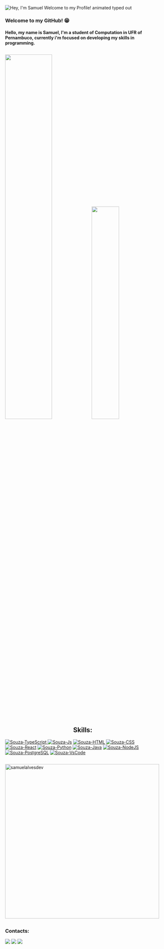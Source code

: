 <img src="https://readme-typing-svg.demolab.com?font=Operator+Mono&size=37&duration=2800&pause=2000&color=FAFAFA&center=true&vCenter=true&width=940&height=50&lines=Hey%2C+I'm+Samuel.+Welcome+to+my+Profile!" align="middle" alt="Hey, I'm Samuel Welcome to my Profile! animated typed out">

<br>

### Welcome to my GitHub! :grin:
   
#### Hello, my name is Samuel, I'm a student of Computation in UFR of Pernambuco, currently i'm focused on developing my skills in programming.
##


<img width="55%" src="https://github-readme-stats.vercel.app/api?username=SamuelAlvesDev&show_icons=true&theme=transparent"> <img width="42%" src="https://github-readme-stats.vercel.app/api/top-langs/?username=SamuelAlvesDev&layout=compact&show_icons=true&theme=transparent">

<div style="display: inline_block">
 <h2 align="Center">Skills:</h2>
  <a href="https://www.linkedin.com/in/samuel-alves-96813620b" target="_blank"><img align="top" alt="Souza-TypeScript" src="https://img.shields.io/badge/TypeScript-007ACC?style=for-the-badge&logo=typescript&logoColor=white">
  <a href="https://www.linkedin.com/in/samuel-alves-96813620b" target="_blank"><img align="top" alt="Souza-Js" src="https://img.shields.io/badge/JavaScript-F7DF1E?style=for-the-badge&logo=javascript&logoColor=black"></a>
  <a href="https://www.linkedin.com/in/samuel-alves-96813620b" target="_blank"><img align="top" alt="Souza-HTML" src="https://img.shields.io/badge/HTML5-E34F26?style=for-the-badge&logo=html5&logoColor=white"></a>
  <a href="https://www.linkedin.com/in/samuel-alves-96813620b" target="_blank"><img align="top" alt="Souza-CSS" src="https://img.shields.io/badge/CSS3-1572B6?style=for-the-badge&logo=css3&logoColor=white"></a>
<!--   <a href="https://www.linkedin.com/in/samuel-alves-96813620b" target="_blank"><img align="top" alt="Souza-BootStrap" src="https://img.shields.io/badge/Bootstrap-563D7C?style=for-the-badge&logo=bootstrap&logoColor=white"></a> -->
  <a href="https://www.linkedin.com/in/samuel-alves-96813620b" target="_blank"><img align="top" alt="Souza-React" src="https://img.shields.io/badge/React-20232A?style=for-the-badge&logo=react&logoColor=61DAFB"></a>
  <a href="https://www.linkedin.com/in/samuel-alves-96813620b" target="_blank"><img align="top" alt="Souza-Python" src="https://img.shields.io/badge/Python-14354C?style=for-the-badge&logo=python&logoColor=white"></a>
  <a href="https://www.linkedin.com/in/samuel-alves-96813620b" target="_blank"><img align="top" alt="Souza-Java" src="https://img.shields.io/badge/Java-ED8B00?style=for-the-badge"></a>
   <a href="https://www.linkedin.com/in/samuel-alves-96813620b" target="_blank"><img align="top" alt="Souza-NodeJS" src="https://img.shields.io/badge/Node.js-43853D?style=for-the-badge&logo=node.js&logoColor=white"></a>
<!--   <a href="https://www.linkedin.com/in/samuel-alves-96813620b" target="_blank"><img align="top" alt="Souza-Angular" src="https://img.shields.io/badge/Angular-DD0031?style=for-the-badge&logo=angular&logoColor=white"></a> -->
<!--   <a href="https://www.linkedin.com/in/samuel-alves-96813620b" target="_blank"><img align="top" alt="Souza-MongoDB" src="https://img.shields.io/badge/MongoDB-4EA94B?style=for-the-badge&logo=mongodb&logoColor=white"></a> -->
<!--   <a href="https://www.linkedin.com/in/samuel-alves-96813620b" target="_blank"><img align="top" alt="Souza-AWS" src="https://img.shields.io/badge/Amazon_AWS-232F3E?style=for-the-badge&logo=amazon-aws&logoColor=white"></a> -->
<!--   <a href="https://www.linkedin.com/in/samuel-alves-96813620b" target="_blank"><img align="top" alt="Souza-Docker" src="https://img.shields.io/badge/Docker-2496ED?style=for-the-badge&logo=docker&logoColor=white"></a> -->
  <a href="https://www.linkedin.com/in/samuel-alves-96813620b" target="_blank"><img align="top" alt="Souza-PostgreSQL" src="https://img.shields.io/badge/PostgreSQL-316192?style=for-the-badge&logo=postgresql&logoColor=white"></a>
  <a href="https://www.linkedin.com/in/samuel-alves-96813620b" target="_blank"><img align="top" alt="Souza-VsCode" src="https://img.shields.io/badge/Vscode-2496ED?style=for-the-badge&logo=visualstudio&logoColor=blue&color=white"></a>
  
  
  
##
  
   <img heigh="400" width="500" align="center" src="https://github-readme-streak-stats.herokuapp.com/?user=samuelalvesdev&theme=transparent" alt="samuelalvesdev" />
   
   ##

   <h3>Contacts:</h3>
  <a href="https://instagram.com/_smueelx" target="_blank"><img src="https://img.shields.io/badge/-Instagram-%23E4405F?style=for-the-badge&logo=instagram&logoColor=white" target="_blank"></a>
  <a href = "mailto:samuel.alvessouza@ufrpe.br"><img src="https://img.shields.io/badge/-Gmail-%23333?style=for-the-badge&logo=gmail&logoColor=red" target="_blank"></a>
  <a href="https://www.linkedin.com/in/samuel-alves-96813620b" target="_blank"><img src="https://img.shields.io/badge/-LinkedIn-%230077B5?style=for-the-badge&logo=linkedin&logoColor=white" target="_blank"></a>
             
</div> 

   





